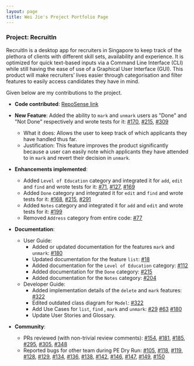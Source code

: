 ```yaml
---
layout: page
title: Wei Jie's Project Portfolio Page
---
```


### Project: RecruitIn

RecruitIn is a desktop app for recruiters in Singapore to keep track of the plethora of clients with different skill sets, availability and experience. It is optimized for quick text-based inputs via a Command Line Interface (CLI) while still having the ease of use of a Graphical User Interface (GUI). This product will make recruiters’ lives easier through categorisation and filter features to easily access candidates they have in mind.

Given below are my contributions to the project.

* **Code contributed**: [RepoSense link](https://nus-cs2103-ay2122s1.github.io/tp-dashboard/#breakdown=true&search=tohweijie01)

* **New Feature**: Added the ability to `mark` and `unmark` users as "Done" and "Not Done" respectively and wrote tests for it:
    [\#170](https://github.com/AY2122S1-CS2103T-F11-2/tp/pull/170), 
    [\#215](https://github.com/AY2122S1-CS2103T-F11-2/tp/pull/215), 
    [\#309](https://github.com/AY2122S1-CS2103T-F11-2/tp/pull/309)
  * What it does: Allows the user to keep track of which applicants they have handled thus far.
  * Justification: This feature improves the product significantly because a user can easily note which applicants they have attended to in `mark` and revert their decision in `unmark`.
  
* **Enhancements implemented**:
  * Added `Level of Education` category and integrated it for `add`, `edit` and `find` and wrote tests for it:
    [\#71](https://github.com/AY2122S1-CS2103T-F11-2/tp/pull/71), 
    [\#127](https://github.com/AY2122S1-CS2103T-F11-2/tp/pull/127), 
    [\#169](https://github.com/AY2122S1-CS2103T-F11-2/tp/pull/169)
  * Added `Done` category and integrated it for `edit` and `find` and wrote tests for it:
    [\#168](https://github.com/AY2122S1-CS2103T-F11-2/tp/pull/168), 
    [\#215](https://github.com/AY2122S1-CS2103T-F11-2/tp/pull/215), 
    [\#291](https://github.com/AY2122S1-CS2103T-F11-2/tp/pull/291)
  * Added `Notes` category and integrated it for `add` and `edit` and wrote tests for it:
    [\#199](https://github.com/AY2122S1-CS2103T-F11-2/tp/pull/199)
  * Removed `Address` category from entire code:
    [\#77](https://github.com/AY2122S1-CS2103T-F11-2/tp/pull/77)

* **Documentation**:
  * User Guide:
    * Added or updated documentation for the features `mark` and `unmark`:
      [\#180](https://github.com/AY2122S1-CS2103T-F11-2/tp/pull/180)
    * Updated documentation for the feature `list`: 
      [\#18](https://github.com/AY2122S1-CS2103T-F11-2/tp/pull/18)
    * Added documentation for the `Level of Education` category: 
      [\#112](https://github.com/AY2122S1-CS2103T-F11-2/tp/pull/112) 
    * Added documentation for the `Done` category: 
      [\#215](https://github.com/AY2122S1-CS2103T-F11-2/tp/pull/215)
    * Added documentation for the `Notes` category: 
      [\#204](https://github.com/AY2122S1-CS2103T-F11-2/tp/pull/204)
  * Developer Guide:
    * Added implementation details of the `delete` and `mark` features: 
      [\#322](https://github.com/AY2122S1-CS2103T-F11-2/tp/pull/322)
    * Edited outdated class diagram for `Model`:
      [\#322](https://github.com/AY2122S1-CS2103T-F11-2/tp/pull/322)
    * Add Use Cases for `list`, `find` , `mark` and `unmark`:
      [\#29](https://github.com/AY2122S1-CS2103T-F11-2/tp/pull/29)
      [\#63](https://github.com/AY2122S1-CS2103T-F11-2/tp/pull/63)
      [\#180](https://github.com/AY2122S1-CS2103T-F11-2/tp/pull/180)
    * Update User Stories and Glossary.

* **Community**:
  * PRs reviewed (with non-trivial review comments): 
    [\#154](https://github.com/AY2122S1-CS2103T-F11-2/tp/pull/154), 
    [\#181](https://github.com/AY2122S1-CS2103T-F11-2/tp/pull/181), 
    [\#185](https://github.com/AY2122S1-CS2103T-F11-2/tp/pull/185), 
    [\#295](https://github.com/AY2122S1-CS2103T-F11-2/tp/pull/295),
    [\#305](https://github.com/AY2122S1-CS2103T-F11-2/tp/pull/305),
    [\#348](https://github.com/AY2122S1-CS2103T-F11-2/tp/pull/348)
  * Reported bugs for other team during PE Dry Run: 
    [\#105](https://github.com/AY2122S1-CS2103T-W15-4/tp/issues/105),
    [\#118](https://github.com/AY2122S1-CS2103T-W15-4/tp/issues/118), 
    [\#119](https://github.com/AY2122S1-CS2103T-W15-4/tp/issues/119), 
    [\#128](https://github.com/AY2122S1-CS2103T-W15-4/tp/issues/128), 
    [\#129](https://github.com/AY2122S1-CS2103T-W15-4/tp/issues/129),
    [\#134](https://github.com/AY2122S1-CS2103T-W15-4/tp/issues/134),
    [\#136](https://github.com/AY2122S1-CS2103T-W15-4/tp/issues/136),
    [\#138](https://github.com/AY2122S1-CS2103T-W15-4/tp/issues/138),
    [\#142](https://github.com/AY2122S1-CS2103T-W15-4/tp/issues/142),
    [\#146](https://github.com/AY2122S1-CS2103T-W15-4/tp/issues/146),
    [\#147](https://github.com/AY2122S1-CS2103T-W15-4/tp/issues/147),
    [\#149](https://github.com/AY2122S1-CS2103T-W15-4/tp/issues/149),
    [\#150](https://github.com/AY2122S1-CS2103T-W15-4/tp/issues/150)
